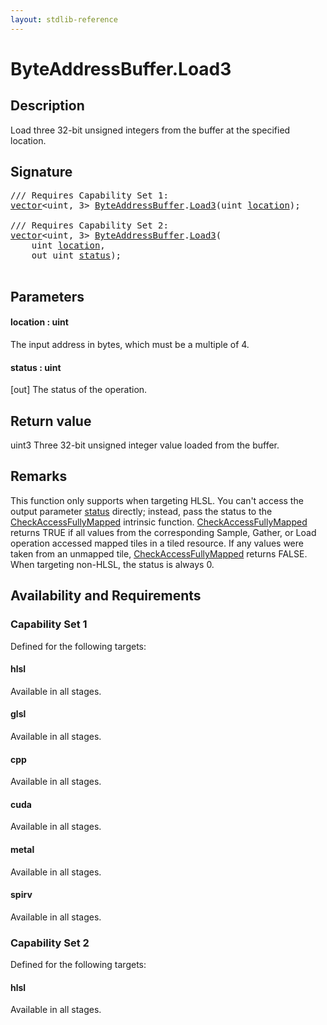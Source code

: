 ```yaml
---
layout: stdlib-reference
---
```


# ByteAddressBuffer\.Load3

## Description

Load three 32-bit unsigned integers from the buffer at the specified location.



## Signature 

<pre>
/// Requires Capability Set 1:
<a href="../vector/index.html" class="code_type">vector</a>&lt;<span class="code_keyword">uint</span>, 3&gt; <a href="index.html" class="code_type">ByteAddressBuffer</a>.<a href="load3-0.html">Load3</a>(<span class="code_keyword">uint</span> <a href="load3-0.html#decl-location" class="code_param">location</a>);

/// Requires Capability Set 2:
<a href="../vector/index.html" class="code_type">vector</a>&lt;<span class="code_keyword">uint</span>, 3&gt; <a href="index.html" class="code_type">ByteAddressBuffer</a>.<a href="load3-0.html">Load3</a>(
    <span class="code_keyword">uint</span> <a href="load3-0.html#decl-location" class="code_param">location</a>,
    <span class="code_keyword">out</span> <span class="code_keyword">uint</span> <a href="load3-0.html#decl-status" class="code_param">status</a>);

</pre>

## Parameters

####  <a id="decl-location"></a>location  : uint
The input address in bytes, which must be a multiple of 4.

####  <a id="decl-status"></a>status  : uint
\[out\] The status of the operation.


## Return value
<span class='code'>uint3</span> Three 32-bit unsigned integer value loaded from the buffer.


## Remarks

This function only supports when targeting HLSL.
You can't access the output parameter <span class='code'><a href="load3-0.html#decl-status" class="code_param">status</a></span> directly; instead,
pass the status to the <span class='code'><a href="../../global-decls/checkaccessfullymapped-05bg.html">CheckAccessFullyMapped</a></span> intrinsic function.
<span class='code'><a href="../../global-decls/checkaccessfullymapped-05bg.html">CheckAccessFullyMapped</a></span> returns TRUE if all values from the corresponding Sample,
Gather, or Load operation accessed mapped tiles in a tiled resource.
If any values were taken from an unmapped tile, <span class='code'><a href="../../global-decls/checkaccessfullymapped-05bg.html">CheckAccessFullyMapped</a></span> returns FALSE.
When targeting non-HLSL, the status is always 0.


## Availability and Requirements

### Capability Set 1

Defined for the following targets:

#### hlsl
Available in all stages.

#### glsl
Available in all stages.

#### cpp
Available in all stages.

#### cuda
Available in all stages.

#### metal
Available in all stages.

#### spirv
Available in all stages.


### Capability Set 2

Defined for the following targets:

#### hlsl
Available in all stages.



